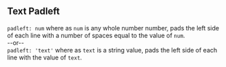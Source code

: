 ## Text Padleft

`padleft: num` where as `num` is any whole number number, pads the left side of each line with a number of spaces
equal to the value of `num`.  
--or--  
`padleft: 'text'` where as `text` is a string value, pads the left side of each line with the value of `text`.  